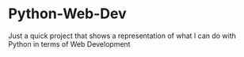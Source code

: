 # Python-Web-Dev

Just a quick project that shows a representation of what I can do with Python in terms of Web Development

